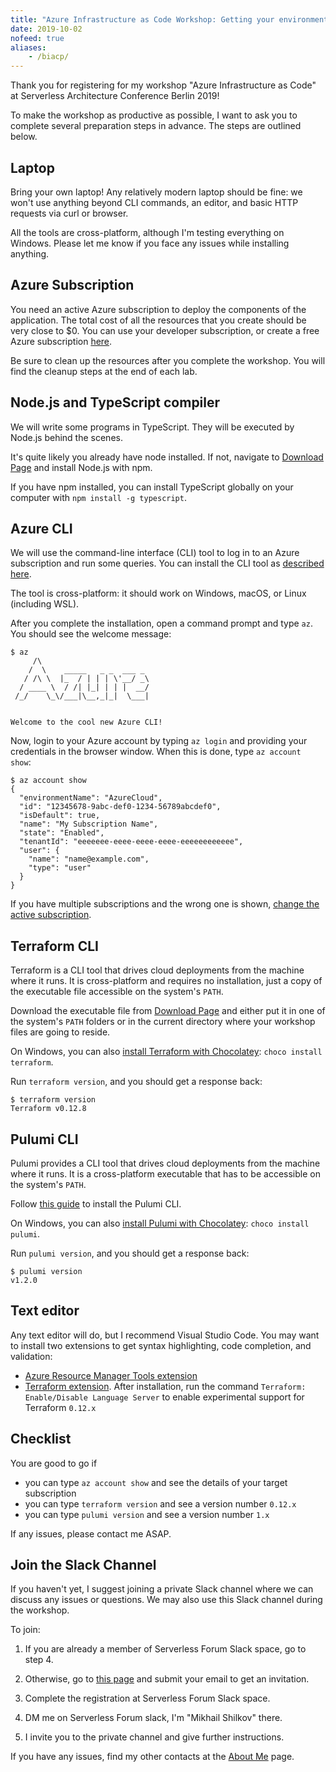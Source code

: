 ```yaml
---
title: "Azure Infrastructure as Code Workshop: Getting your environment ready"
date: 2019-10-02
nofeed: true
aliases:
    - /biacp/
---
```


Thank you for registering for my workshop "Azure Infrastructure as Code" at Serverless Architecture Conference Berlin 2019!

To make the workshop as productive as possible, I want to ask you to complete several preparation steps in advance. The steps are outlined below.

## Laptop

Bring your own laptop! Any relatively modern laptop should be fine: we won't use anything beyond CLI commands, an editor, and basic HTTP requests via curl or browser.

All the tools are cross-platform, although I'm testing everything on Windows. Please let me know if you face any issues while installing anything.

## Azure Subscription

You need an active Azure subscription to deploy the components of the application. The total cost of all the resources that you create should be very close to $0. You can use your developer subscription, or create a free Azure subscription [here](https://azure.microsoft.com/free/).

Be sure to clean up the resources after you complete the workshop. You will find the cleanup steps at the end of each lab.

## Node.js and TypeScript compiler

We will write some programs in TypeScript. They will be executed by Node.js behind the scenes.

It's quite likely you already have node installed. If not, navigate to [Download Page](https://nodejs.org/en/download/) and install Node.js with npm.

If you have npm installed, you can install TypeScript globally on your computer with `npm install -g typescript`.

## Azure CLI

We will use the command-line interface (CLI) tool to log in to an Azure subscription and run some queries. You can install the CLI tool as [described here](https://docs.microsoft.com/en-us/cli/azure/install-azure-cli?view=azure-cli-latest).

The tool is cross-platform: it should work on Windows, macOS, or Linux (including WSL).

After you complete the installation, open a command prompt and type `az`. You should see the welcome message:

```
$ az
     /\
    /  \    _____   _ _  ___ _
   / /\ \  |_  / | | | \'__/ _\
  / ____ \  / /| |_| | | |  __/
 /_/    \_\/___|\__,_|_|  \___|


Welcome to the cool new Azure CLI!
```

Now, login to your Azure account by typing `az login` and providing your credentials in the browser window. When this is done, type `az account show`:

```
$ az account show
{
  "environmentName": "AzureCloud",
  "id": "12345678-9abc-def0-1234-56789abcdef0",
  "isDefault": true,
  "name": "My Subscription Name",
  "state": "Enabled",
  "tenantId": "eeeeeee-eeee-eeee-eeee-eeeeeeeeeeee",
  "user": {
    "name": "name@example.com",
    "type": "user"
  }
}
```

If you have multiple subscriptions and the wrong one is shown, [change the active subscription](https://docs.microsoft.com/en-us/cli/azure/manage-azure-subscriptions-azure-cli?view=azure-cli-latest#change-the-active-subscription).

## Terraform CLI

Terraform is a CLI tool that drives cloud deployments from the machine where it runs. It is cross-platform and requires no installation, just a copy of the executable file accessible on the system's `PATH`.

Download the executable file from [Download Page](https://www.terraform.io/downloads.html) and either put it in one of the system's `PATH` folders or in the current directory where your workshop files are going to reside.

On Windows, you can also [install Terraform with Chocolatey](https://chocolatey.org/packages/terraform): `choco install terraform`.

Run `terraform version`, and you should get a response back:

```
$ terraform version
Terraform v0.12.8
```

## Pulumi CLI

Pulumi provides a CLI tool that drives cloud deployments from the machine where it runs. It is a cross-platform executable that has to be accessible on the system's `PATH`.

Follow [this guide](https://www.pulumi.com/docs/get-started/install/) to install the Pulumi CLI.

On Windows, you can also [install Pulumi with Chocolatey](https://chocolatey.org/packages/pulumi/): `choco install pulumi`.

Run `pulumi version`, and you should get a response back:

```
$ pulumi version
v1.2.0
```

## Text editor

Any text editor will do, but I recommend Visual Studio Code. You may want to install two extensions to get syntax highlighting, code completion, and validation:

- [Azure Resource Manager Tools extension](https://marketplace.visualstudio.com/items?itemName=msazurermtools.azurerm-vscode-tools)
- [Terraform extension](https://marketplace.visualstudio.com/items?itemName=mauve.terraform). After installation, run the command `Terraform: Enable/Disable Language Server` to enable experimental support for Terraform `0.12.x`

## Checklist

You are good to go if

- you can type `az account show` and see the details of your target subscription
- you can type `terraform version` and see a version number `0.12.x`
- you can type `pulumi version` and see a version number `1.x`

If any issues, please contact me ASAP.

## Join the Slack Channel

If you haven't yet, I suggest joining a private Slack channel where we can discuss any issues or questions. We may also use this Slack channel during the workshop.

To join:

1. If you are already a member of Serverless Forum Slack space, go to step 4.

2. Otherwise, go to [this page](https://join.slack.com/t/serverless-forum/shared_invite/enQtMzc5NjI5MDY5NzE5LWFjNDBkZGM4N2Y1NTk5YWIwNDQ3YWZlMjAzZjkxNzZjY2ZlMmM0NThlZmIxNTZlZjRhY2I2YTY2NjE1NzBiMWM) and submit your email to get an invitation.

3. Complete the registration at Serverless Forum Slack space.

4. DM me on Serverless Forum slack, I'm "Mikhail Shilkov" there.

5. I invite you to the private channel and give further instructions.

If you have any issues, find my other contacts at the [About Me](https://mikhail.io/about/) page.
